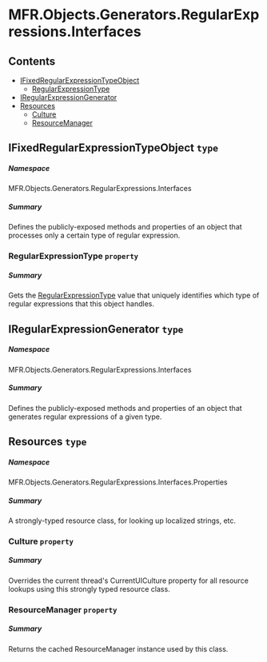 <a name='assembly'></a>
# MFR.Objects.Generators.RegularExpressions.Interfaces

## Contents

- [IFixedRegularExpressionTypeObject](#T-MFR-Objects-Generators-RegularExpressions-Interfaces-IFixedRegularExpressionTypeObject 'MFR.Objects.Generators.RegularExpressions.Interfaces.IFixedRegularExpressionTypeObject')
  - [RegularExpressionType](#P-MFR-Objects-Generators-RegularExpressions-Interfaces-IFixedRegularExpressionTypeObject-RegularExpressionType 'MFR.Objects.Generators.RegularExpressions.Interfaces.IFixedRegularExpressionTypeObject.RegularExpressionType')
- [IRegularExpressionGenerator](#T-MFR-Objects-Generators-RegularExpressions-Interfaces-IRegularExpressionGenerator 'MFR.Objects.Generators.RegularExpressions.Interfaces.IRegularExpressionGenerator')
- [Resources](#T-MFR-Objects-Generators-RegularExpressions-Interfaces-Properties-Resources 'MFR.Objects.Generators.RegularExpressions.Interfaces.Properties.Resources')
  - [Culture](#P-MFR-Objects-Generators-RegularExpressions-Interfaces-Properties-Resources-Culture 'MFR.Objects.Generators.RegularExpressions.Interfaces.Properties.Resources.Culture')
  - [ResourceManager](#P-MFR-Objects-Generators-RegularExpressions-Interfaces-Properties-Resources-ResourceManager 'MFR.Objects.Generators.RegularExpressions.Interfaces.Properties.Resources.ResourceManager')

<a name='T-MFR-Objects-Generators-RegularExpressions-Interfaces-IFixedRegularExpressionTypeObject'></a>
## IFixedRegularExpressionTypeObject `type`

##### Namespace

MFR.Objects.Generators.RegularExpressions.Interfaces

##### Summary

Defines the publicly-exposed methods and properties of an object that processes only a certain type of regular expression.

<a name='P-MFR-Objects-Generators-RegularExpressions-Interfaces-IFixedRegularExpressionTypeObject-RegularExpressionType'></a>
### RegularExpressionType `property`

##### Summary

Gets the
[RegularExpressionType](#T-MFR-Objects-Generators-RegularExpressions-Constants-RegularExpressionType 'MFR.Objects.Generators.RegularExpressions.Constants.RegularExpressionType')
value that uniquely identifies which type of regular expressions
that this object handles.

<a name='T-MFR-Objects-Generators-RegularExpressions-Interfaces-IRegularExpressionGenerator'></a>
## IRegularExpressionGenerator `type`

##### Namespace

MFR.Objects.Generators.RegularExpressions.Interfaces

##### Summary

Defines the publicly-exposed methods and properties of an object that generates regular expressions of a given type.

<a name='T-MFR-Objects-Generators-RegularExpressions-Interfaces-Properties-Resources'></a>
## Resources `type`

##### Namespace

MFR.Objects.Generators.RegularExpressions.Interfaces.Properties

##### Summary

A strongly-typed resource class, for looking up localized strings, etc.

<a name='P-MFR-Objects-Generators-RegularExpressions-Interfaces-Properties-Resources-Culture'></a>
### Culture `property`

##### Summary

Overrides the current thread's CurrentUICulture property for all
  resource lookups using this strongly typed resource class.

<a name='P-MFR-Objects-Generators-RegularExpressions-Interfaces-Properties-Resources-ResourceManager'></a>
### ResourceManager `property`

##### Summary

Returns the cached ResourceManager instance used by this class.
